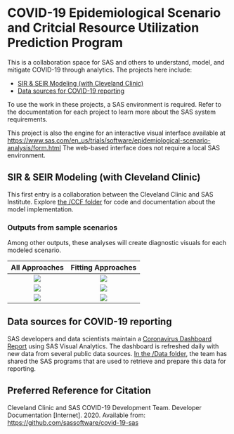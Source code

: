 # COVID-19 Epidemiological Scenario and Critcial Resource Utilization Prediction Program

This is a collaboration space for SAS and others to understand, model, and mitigate COVID-19 through analytics. The projects here include:

* [SIR & SEIR Modeling (with Cleveland Clinic)](#sir--seir-modeling-with-cleveland-clinic)
* [Data sources for COVID-19 reporting](#data-sources-for-covid-19-reporting)

To use the work in these projects, a SAS environment is required.  Refer to the documentation for each project to learn more about the SAS system requirements.

This project is also the engine for an interactive visual interface available at https://www.sas.com/en_us/trials/software/epidemiological-scenario-analysis/form.html  The web-based interface does not require a local SAS environment.

## SIR & SEIR Modeling (with Cleveland Clinic)

This first entry is a collaboration between the Cleveland Clinic and SAS Institute. Explore [the /CCF folder](./CCF)
for code and documentation about the model implementation.

### Outputs from sample scenarios

Among other outputs, these analyses will create diagnostic visuals for each modeled scenario.

| All Approaches | Fitting Approaches |
:-------------------------:|:-------------------------:
![](./CCF/images/example-0.png)  |  ![](./CCF/images/example-1.png)
![](./CCF/images/example-4.png)  |  ![](./CCF/images/example-2.png)
![](./CCF/images/example-3.png)  |  ![](./CCF/images/example-5.png)

## Data sources for COVID-19 reporting

SAS developers and data scientists maintain a [Coronavirus Dashboard Report](https://www.sas.com/covid19) using SAS Visual Analytics.
The dashboard is refreshed daily with new data from several public data sources.  [In the /Data folder](./Data), the team has shared
the SAS programs that are used to retrieve and prepare this data for reporting.

## Preferred Reference for Citation
Cleveland Clinic and SAS COVID-19 Development Team. Developer Documentation [Internet]. 2020. Available from: https://github.com/sassoftware/covid-19-sas
